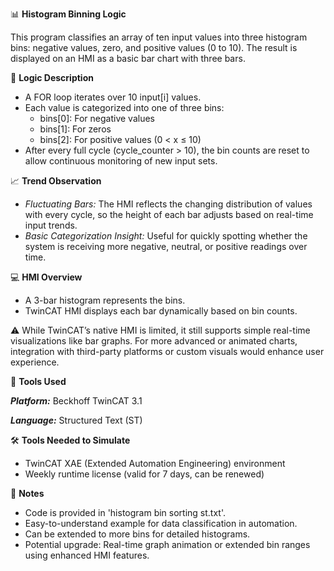 📊 **Histogram Binning Logic**

This program classifies an array of ten input values into three histogram bins: negative values, zero, and positive values (0 to 10). The result is displayed on an HMI as a basic bar chart with three bars.

🧩 **Logic Description**

- A FOR loop iterates over 10 input[i] values.
- Each value is categorized into one of three bins:
  - bins[0]: For negative values
  - bins[1]: For zeros
  - bins[2]: For positive values (0 < x ≤ 10)
- After every full cycle (cycle_counter > 10), the bin counts are reset to allow continuous monitoring of new input sets.

📈 **Trend Observation**

- _Fluctuating Bars:_ The HMI reflects the changing distribution of values with every cycle, so the height of each bar adjusts based on real-time input trends.
- _Basic Categorization Insight:_ Useful for quickly spotting whether the system is receiving more negative, neutral, or positive readings over time.

💻 **HMI Overview**

- A 3-bar histogram represents the bins.
- TwinCAT HMI displays each bar dynamically based on bin counts.
  
⚠️ While TwinCAT’s native HMI is limited, it still supports simple real-time visualizations like bar graphs. For more advanced or animated charts, integration with third-party platforms or custom visuals would enhance user experience.

🔧 **Tools Used**

_**Platform:**_ Beckhoff TwinCAT 3.1

_**Language:**_ Structured Text (ST)

🛠️ **Tools Needed to Simulate**

- TwinCAT XAE (Extended Automation Engineering) environment
- Weekly runtime license (valid for 7 days, can be renewed)
  
📌 **Notes**

- Code is provided in 'histogram bin sorting st.txt'.
- Easy-to-understand example for data classification in automation.
- Can be extended to more bins for detailed histograms.
- Potential upgrade: Real-time graph animation or extended bin ranges using enhanced HMI features.
